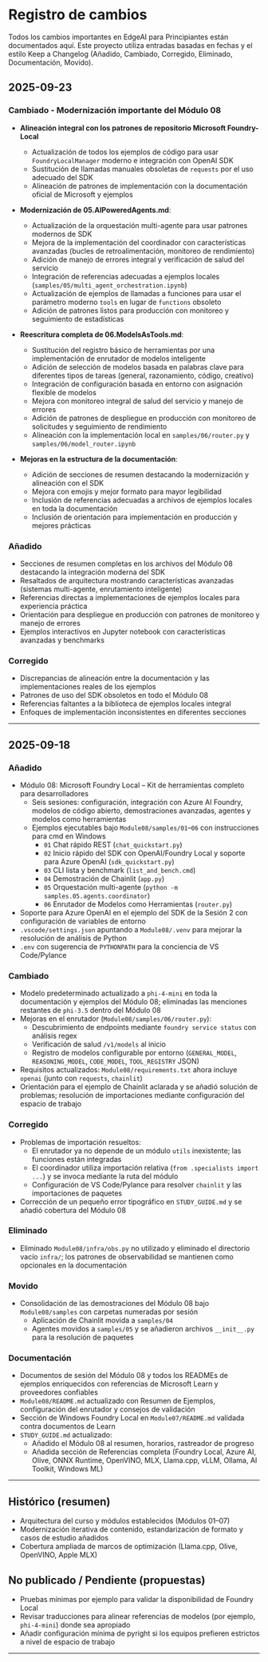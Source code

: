 <!--
CO_OP_TRANSLATOR_METADATA:
{
  "original_hash": "906e890232c6c2e1dac4cccfeb449acd",
  "translation_date": "2025-09-24T11:32:44+00:00",
  "source_file": "CHANGELOG.md",
  "language_code": "es"
}
-->
# Registro de cambios

Todos los cambios importantes en EdgeAI para Principiantes están documentados aquí. Este proyecto utiliza entradas basadas en fechas y el estilo Keep a Changelog (Añadido, Cambiado, Corregido, Eliminado, Documentación, Movido).

## 2025-09-23

### Cambiado - Modernización importante del Módulo 08
- **Alineación integral con los patrones de repositorio Microsoft Foundry-Local**
  - Actualización de todos los ejemplos de código para usar `FoundryLocalManager` moderno e integración con OpenAI SDK
  - Sustitución de llamadas manuales obsoletas de `requests` por el uso adecuado del SDK
  - Alineación de patrones de implementación con la documentación oficial de Microsoft y ejemplos

- **Modernización de 05.AIPoweredAgents.md**:
  - Actualización de la orquestación multi-agente para usar patrones modernos de SDK
  - Mejora de la implementación del coordinador con características avanzadas (bucles de retroalimentación, monitoreo de rendimiento)
  - Adición de manejo de errores integral y verificación de salud del servicio
  - Integración de referencias adecuadas a ejemplos locales (`samples/05/multi_agent_orchestration.ipynb`)
  - Actualización de ejemplos de llamadas a funciones para usar el parámetro moderno `tools` en lugar de `functions` obsoleto
  - Adición de patrones listos para producción con monitoreo y seguimiento de estadísticas

- **Reescritura completa de 06.ModelsAsTools.md**:
  - Sustitución del registro básico de herramientas por una implementación de enrutador de modelos inteligente
  - Adición de selección de modelos basada en palabras clave para diferentes tipos de tareas (general, razonamiento, código, creativo)
  - Integración de configuración basada en entorno con asignación flexible de modelos
  - Mejora con monitoreo integral de salud del servicio y manejo de errores
  - Adición de patrones de despliegue en producción con monitoreo de solicitudes y seguimiento de rendimiento
  - Alineación con la implementación local en `samples/06/router.py` y `samples/06/model_router.ipynb`

- **Mejoras en la estructura de la documentación**:
  - Adición de secciones de resumen destacando la modernización y alineación con el SDK
  - Mejora con emojis y mejor formato para mayor legibilidad
  - Inclusión de referencias adecuadas a archivos de ejemplos locales en toda la documentación
  - Inclusión de orientación para implementación en producción y mejores prácticas

### Añadido
- Secciones de resumen completas en los archivos del Módulo 08 destacando la integración moderna del SDK
- Resaltados de arquitectura mostrando características avanzadas (sistemas multi-agente, enrutamiento inteligente)
- Referencias directas a implementaciones de ejemplos locales para experiencia práctica
- Orientación para despliegue en producción con patrones de monitoreo y manejo de errores
- Ejemplos interactivos en Jupyter notebook con características avanzadas y benchmarks

### Corregido
- Discrepancias de alineación entre la documentación y las implementaciones reales de los ejemplos
- Patrones de uso del SDK obsoletos en todo el Módulo 08
- Referencias faltantes a la biblioteca de ejemplos locales integral
- Enfoques de implementación inconsistentes en diferentes secciones

---

## 2025-09-18

### Añadido
- Módulo 08: Microsoft Foundry Local – Kit de herramientas completo para desarrolladores
  - Seis sesiones: configuración, integración con Azure AI Foundry, modelos de código abierto, demostraciones avanzadas, agentes y modelos como herramientas
  - Ejemplos ejecutables bajo `Module08/samples/01`–`06` con instrucciones para cmd en Windows
    - `01` Chat rápido REST (`chat_quickstart.py`)
    - `02` Inicio rápido del SDK con OpenAI/Foundry Local y soporte para Azure OpenAI (`sdk_quickstart.py`)
    - `03` CLI lista y benchmark (`list_and_bench.cmd`)
    - `04` Demostración de Chainlit (`app.py`)
    - `05` Orquestación multi-agente (`python -m samples.05.agents.coordinator`)
    - `06` Enrutador de Modelos como Herramientas (`router.py`)
- Soporte para Azure OpenAI en el ejemplo del SDK de la Sesión 2 con configuración de variables de entorno
- `.vscode/settings.json` apuntando a `Module08/.venv` para mejorar la resolución de análisis de Python
- `.env` con sugerencia de `PYTHONPATH` para la conciencia de VS Code/Pylance

### Cambiado
- Modelo predeterminado actualizado a `phi-4-mini` en toda la documentación y ejemplos del Módulo 08; eliminadas las menciones restantes de `phi-3.5` dentro del Módulo 08
- Mejoras en el enrutador (`Module08/samples/06/router.py`):
  - Descubrimiento de endpoints mediante `foundry service status` con análisis regex
  - Verificación de salud `/v1/models` al inicio
  - Registro de modelos configurable por entorno (`GENERAL_MODEL`, `REASONING_MODEL`, `CODE_MODEL`, `TOOL_REGISTRY` JSON)
- Requisitos actualizados: `Module08/requirements.txt` ahora incluye `openai` (junto con `requests`, `chainlit`)
- Orientación para el ejemplo de Chainlit aclarada y se añadió solución de problemas; resolución de importaciones mediante configuración del espacio de trabajo

### Corregido
- Problemas de importación resueltos:
  - El enrutador ya no depende de un módulo `utils` inexistente; las funciones están integradas
  - El coordinador utiliza importación relativa (`from .specialists import ...`) y se invoca mediante la ruta del módulo
  - Configuración de VS Code/Pylance para resolver `chainlit` y las importaciones de paquetes
- Corrección de un pequeño error tipográfico en `STUDY_GUIDE.md` y se añadió cobertura del Módulo 08

### Eliminado
- Eliminado `Module08/infra/obs.py` no utilizado y eliminado el directorio vacío `infra/`; los patrones de observabilidad se mantienen como opcionales en la documentación

### Movido
- Consolidación de las demostraciones del Módulo 08 bajo `Module08/samples` con carpetas numeradas por sesión
  - Aplicación de Chainlit movida a `samples/04`
  - Agentes movidos a `samples/05` y se añadieron archivos `__init__.py` para la resolución de paquetes

### Documentación
- Documentos de sesión del Módulo 08 y todos los READMEs de ejemplos enriquecidos con referencias de Microsoft Learn y proveedores confiables
- `Module08/README.md` actualizado con Resumen de Ejemplos, configuración del enrutador y consejos de validación
- Sección de Windows Foundry Local en `Module07/README.md` validada contra documentos de Learn
- `STUDY_GUIDE.md` actualizado:
  - Añadido el Módulo 08 al resumen, horarios, rastreador de progreso
  - Añadida sección de Referencias completa (Foundry Local, Azure AI, Olive, ONNX Runtime, OpenVINO, MLX, Llama.cpp, vLLM, Ollama, AI Toolkit, Windows ML)

---

## Histórico (resumen)
- Arquitectura del curso y módulos establecidos (Módulos 01–07)
- Modernización iterativa de contenido, estandarización de formato y casos de estudio añadidos
- Cobertura ampliada de marcos de optimización (Llama.cpp, Olive, OpenVINO, Apple MLX)

## No publicado / Pendiente (propuestas)
- Pruebas mínimas por ejemplo para validar la disponibilidad de Foundry Local
- Revisar traducciones para alinear referencias de modelos (por ejemplo, `phi-4-mini`) donde sea apropiado
- Añadir configuración mínima de pyright si los equipos prefieren estrictos a nivel de espacio de trabajo

---


